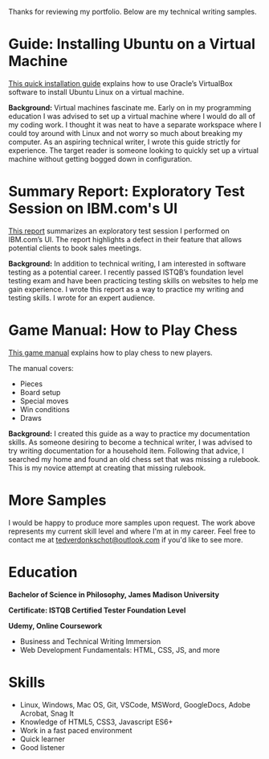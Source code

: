 Thanks for reviewing my portfolio. Below are my technical writing samples.

# Guide: Installing Ubuntu on a Virtual Machine

[This quick installation guide]() explains how to use Oracle’s VirtualBox software to install Ubuntu Linux on a virtual machine. 

**Background:** Virtual machines fascinate me. Early on in my programming education I was advised to set up a virtual machine where I would do all of my coding work. I thought it was neat to have a separate workspace where I could toy around with Linux and not worry so much about breaking my computer. As an aspiring technical writer, I wrote this guide strictly for experience. The target reader is someone looking to quickly set up a virtual machine without getting bogged down in configuration.


# Summary Report: Exploratory Test Session on IBM.com's UI

[This report]() summarizes an exploratory test session I performed on IBM.com’s UI. The report highlights a defect in their feature that allows potential clients to book sales meetings.

**Background:** In addition to technical writing, I am interested in software testing as a potential career. I recently passed ISTQB’s foundation level testing exam and have been practicing testing skills on websites to help me gain experience. I wrote this report as a way to practice my writing and testing skills. I wrote for an expert audience.


# Game Manual: How to Play Chess

[This game manual]() explains how to play chess to new players. 

The manual covers:
- Pieces
- Board setup
- Special moves
- Win conditions
- Draws

**Background:** I created this guide as a way to practice my documentation skills. As someone desiring to become a technical writer, I was advised to try writing documentation for a household item. Following that advice, I searched my home and found an old chess set that was missing a rulebook. This is my novice attempt at creating that missing rulebook. 

# More Samples
I would be happy to produce more samples upon request. The work above represents my current skill level and where I'm at in my career. Feel free to contact me at tedverdonkschot@outlook.com if you'd like to see more.

# Education
**Bachelor of Science in Philosophy, James Madison University**

**Certificate: ISTQB Certified Tester Foundation Level**

**Udemy, Online Coursework** 
- Business and Technical Writing Immersion
- Web Development Fundamentals: HTML, CSS, JS, and more

# Skills
- Linux, Windows, Mac OS, Git, VSCode, MSWord, GoogleDocs, Adobe Acrobat, Snag It
- Knowledge of HTML5, CSS3, Javascript ES6+
- Work in a fast paced environment
- Quick learner
- Good listener
